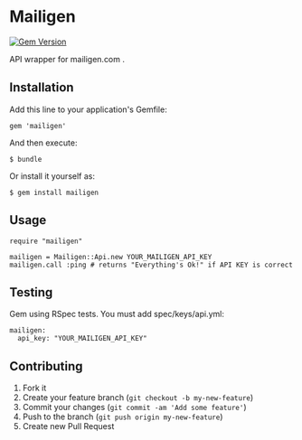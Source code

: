 # Mailigen

[![Gem Version](https://badge.fury.io/rb/mailigen.png)](http://badge.fury.io/rb/mailigen)

API wrapper for mailigen.com .

## Installation

Add this line to your application's Gemfile:

    gem 'mailigen'

And then execute:

    $ bundle

Or install it yourself as:

    $ gem install mailigen

## Usage

    require "mailigen"

    mailigen = Mailigen::Api.new YOUR_MAILIGEN_API_KEY
    mailigen.call :ping # returns "Everything's Ok!" if API KEY is correct

## Testing

Gem using RSpec tests. You must add spec/keys/api.yml:
    
    mailigen:
      api_key: "YOUR_MAILIGEN_API_KEY"

## Contributing

1. Fork it
2. Create your feature branch (`git checkout -b my-new-feature`)
3. Commit your changes (`git commit -am 'Add some feature'`)
4. Push to the branch (`git push origin my-new-feature`)
5. Create new Pull Request
